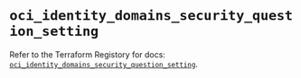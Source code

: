# `oci_identity_domains_security_question_setting`

Refer to the Terraform Registory for docs: [`oci_identity_domains_security_question_setting`](https://registry.terraform.io/providers/oracle/oci/6.18.0/docs/resources/identity_domains_security_question_setting).
